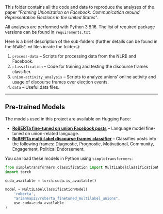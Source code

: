 This folder contains all the code and data to reproduce the analyses of the paper *"Framing Unionization on Facebook: Communication around Representation Elections in the United States"*.

All analyses are performed with Python 3.8.16. The list of required package versions can be found in `requirements.txt`.

Here is a brief description of the sub-folders (further details can be found in the `README.md` files inside the folders):

1. `process-data` – Scripts for processing data from the NLRB and Facebook.  
2. `classification` – Code for training and testing the discourse frames classifier.  
3. `union-activity_analysis` – Scripts to analyze unions’ online activity and usage of discourse frames over election events.  
4. `data` – Useful data files.

---

## Pre-trained Models

The models used in this project are available on Hugging Face:

- **[RoBERTa fine-tuned on union Facebook posts](https://huggingface.co/ariannap22/roberta_finetuned_fb_unions)** – Language model fine-tuned on union-related language.  
- **[RoBERTa multi-label discourse frames classifier](https://huggingface.co/ariannap22/roberta_finetuned_multilabel_unions)** – Classifies posts into the following frames: Diagnostic, Prognostic, Motivational, Community, Engagement, Political Endorsement.

You can load these models in Python using `simpletransformers`:

```python
from simpletransformers.classification import MultiLabelClassificationModel
import torch

cuda_available = torch.cuda.is_available()

model = MultiLabelClassificationModel(
    'roberta',
    "ariannap22/roberta_finetuned_multilabel_unions",
    use_cuda=cuda_available
)